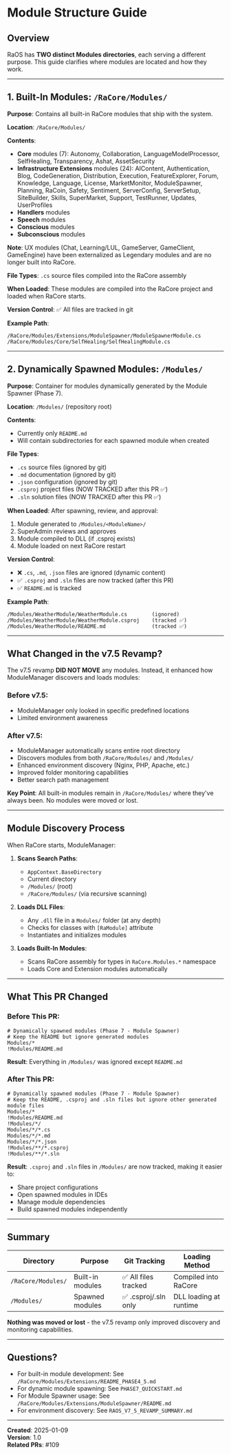 # Module Structure Guide

## Overview

RaOS has **TWO distinct Modules directories**, each serving a different purpose. This guide clarifies where modules are located and how they work.

---

## 1. Built-In Modules: `/RaCore/Modules/`

**Purpose**: Contains all built-in RaCore modules that ship with the system.

**Location**: `/RaCore/Modules/`

**Contents**:
- **Core** modules (7): Autonomy, Collaboration, LanguageModelProcessor, SelfHealing, Transparency, Ashat, AssetSecurity
- **Infrastructure Extensions** modules (24): AIContent, Authentication, Blog, CodeGeneration, Distribution, Execution, FeatureExplorer, Forum, Knowledge, Language, License, MarketMonitor, ModuleSpawner, Planning, RaCoin, Safety, Sentiment, ServerConfig, ServerSetup, SiteBuilder, Skills, SuperMarket, Support, TestRunner, Updates, UserProfiles
- **Handlers** modules
- **Speech** modules
- **Conscious** modules
- **Subconscious** modules

**Note**: UX modules (Chat, Learning/LUL, GameServer, GameClient, GameEngine) have been externalized as Legendary modules and are no longer built into RaCore.

**File Types**: `.cs` source files compiled into the RaCore assembly

**When Loaded**: These modules are compiled into the RaCore project and loaded when RaCore starts.

**Version Control**: ✅ All files are tracked in git

**Example Path**:
```
/RaCore/Modules/Extensions/ModuleSpawner/ModuleSpawnerModule.cs
/RaCore/Modules/Core/SelfHealing/SelfHealingModule.cs
```

---

## 2. Dynamically Spawned Modules: `/Modules/`

**Purpose**: Container for modules dynamically generated by the Module Spawner (Phase 7).

**Location**: `/Modules/` (repository root)

**Contents**: 
- Currently only `README.md`
- Will contain subdirectories for each spawned module when created

**File Types**: 
- `.cs` source files (ignored by git)
- `.md` documentation (ignored by git)
- `.json` configuration (ignored by git)
- `.csproj` project files (NOW TRACKED after this PR ✅)
- `.sln` solution files (NOW TRACKED after this PR ✅)

**When Loaded**: After spawning, review, and approval:
1. Module generated to `/Modules/<ModuleName>/`
2. SuperAdmin reviews and approves
3. Module compiled to DLL (if .csproj exists)
4. Module loaded on next RaCore restart

**Version Control**: 
- ❌ `.cs`, `.md`, `.json` files are ignored (dynamic content)
- ✅ `.csproj` and `.sln` files are now tracked (after this PR)
- ✅ `README.md` is tracked

**Example Path**:
```
/Modules/WeatherModule/WeatherModule.cs        (ignored)
/Modules/WeatherModule/WeatherModule.csproj    (tracked ✅)
/Modules/WeatherModule/README.md               (tracked ✅)
```

---

## What Changed in the v7.5 Revamp?

The v7.5 revamp **DID NOT MOVE** any modules. Instead, it enhanced how ModuleManager discovers and loads modules:

### Before v7.5:
- ModuleManager only looked in specific predefined locations
- Limited environment awareness

### After v7.5:
- ModuleManager automatically scans entire root directory
- Discovers modules from both `/RaCore/Modules/` and `/Modules/`
- Enhanced environment discovery (Nginx, PHP, Apache, etc.)
- Improved folder monitoring capabilities
- Better search path management

**Key Point**: All built-in modules remain in `/RaCore/Modules/` where they've always been. No modules were moved or lost.

---

## Module Discovery Process

When RaCore starts, ModuleManager:

1. **Scans Search Paths**:
   - `AppContext.BaseDirectory`
   - Current directory
   - `/Modules/` (root)
   - `/RaCore/Modules/` (via recursive scanning)

2. **Loads DLL Files**:
   - Any `.dll` file in a `Modules/` folder (at any depth)
   - Checks for classes with `[RaModule]` attribute
   - Instantiates and initializes modules

3. **Loads Built-In Modules**:
   - Scans RaCore assembly for types in `RaCore.Modules.*` namespace
   - Loads Core and Extension modules automatically

---

## What This PR Changed

### Before This PR:
```gitignore
# Dynamically spawned modules (Phase 7 - Module Spawner)
# Keep the README but ignore generated modules
Modules/*
!Modules/README.md
```

**Result**: Everything in `/Modules/` was ignored except `README.md`

### After This PR:
```gitignore
# Dynamically spawned modules (Phase 7 - Module Spawner)
# Keep the README, .csproj and .sln files but ignore other generated module files
Modules/*
!Modules/README.md
!Modules/*/
Modules/*/*.cs
Modules/*/*.md
Modules/*/*.json
!Modules/**/*.csproj
!Modules/**/*.sln
```

**Result**: `.csproj` and `.sln` files in `/Modules/` are now tracked, making it easier to:
- Share project configurations
- Open spawned modules in IDEs
- Manage module dependencies
- Build spawned modules independently

---

## Summary

| Directory | Purpose | Git Tracking | Loading Method |
|-----------|---------|--------------|----------------|
| `/RaCore/Modules/` | Built-in modules | ✅ All files tracked | Compiled into RaCore |
| `/Modules/` | Spawned modules | ✅ .csproj/.sln only | DLL loading at runtime |

**Nothing was moved or lost** - the v7.5 revamp only improved discovery and monitoring capabilities.

---

## Questions?

- For built-in module development: See `/RaCore/Modules/Extensions/README_PHASE4_5.md`
- For dynamic module spawning: See `PHASE7_QUICKSTART.md`
- For Module Spawner usage: See `/RaCore/Modules/Extensions/ModuleSpawner/README.md`
- For environment discovery: See `RAOS_V7_5_REVAMP_SUMMARY.md`

---

**Created**: 2025-01-09  
**Version**: 1.0  
**Related PRs**: #109
